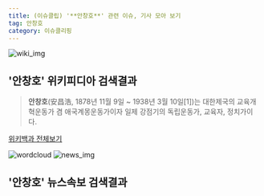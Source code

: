 ```yaml
---
title: (이슈클립) '**안창호**' 관련 이슈, 기사 모아 보기
tag: 안창호
category: 이슈클리핑
---
```

![wiki_img](https://user-images.githubusercontent.com/42597476/44503234-41136a80-a6d0-11e8-9071-6fc6418eafe4.png)
## **'**안창호**'** 위키피디아 검색결과
>**안창호**(安昌浩, 1878년 11월 9일 ~ 1938년 3월 10일[1])는 대한제국의 교육개혁운동가 겸 애국계몽운동가이자 일제 강점기의 독립운동가, 교육자, 정치가이다.

<a href="https://ko.wikipedia.org/wiki/안창호" target="_blank">위키백과 전체보기</a>

![wordcloud](https://s3.ap-northeast-2.amazonaws.com/lyrics101-wordcloud/2018-09-17-1537117708.png)
![news_img](https://user-images.githubusercontent.com/42597476/44507050-1206f400-a6e4-11e8-8d98-7ffbfebb353f.png)
## **'**안창호**'** 뉴스속보 검색결과

